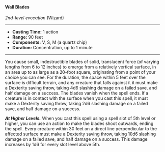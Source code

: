 #### Wall Blades
*2nd-level evocation* (Wizard)
___
- **Casting Time:** 1 action
- **Range:** 90 feet
- **Components:** V, S, M (a quartz chip)
- **Duration:** Concentration, up to 1 minute
---
You cause small, indestructible blades of solid, translucent force (of varying lengths from 6 to 12 inches) to emerge from a relatively vertical surface, in an area up to as large as a 20-foot square, originating from a point of your choice you can see. For the duration, the space within 5 feet over the surface is difficult terrain, and any creature that falls against it it must make a Dexterity saving throw, taking 4d6 slashing damage on a failed save, and half damage on a success. The blades vanish when the spell ends. If a creature is in contact with the surface when you cast this spell, it must make a Dexterity saving throw, taking 2d6 slashing damage on a failed save, and half damage on a success.

***At Higher Levels.*** When you cast this spell using a spell slot of 5th level or higher, you can use an action to make the blades shoot outwards, ending the spell. Every creature within 30 feet on a direct line perpendicular to the affected surface must make a Dexterity saving throw, taking 10d6 slashing damage on a failed save, and half damage on a success. This damage increases by 1d6 for every slot level above 5th.
